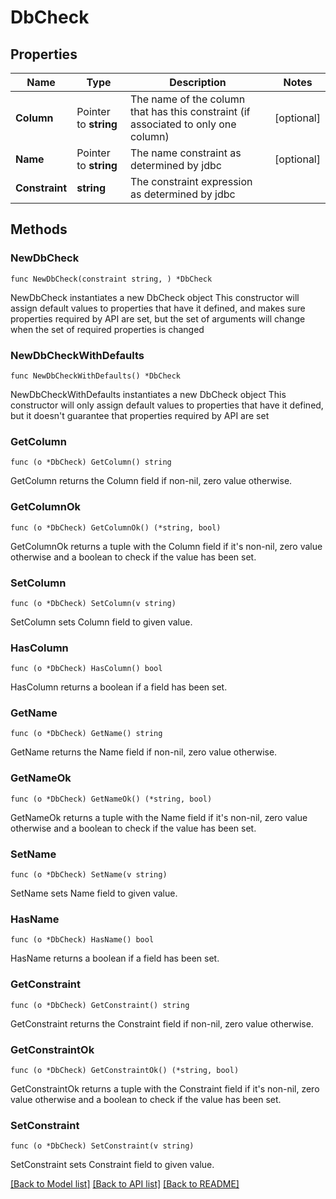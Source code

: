 # DbCheck

## Properties

Name | Type | Description | Notes
------------ | ------------- | ------------- | -------------
**Column** | Pointer to **string** | The name of the column that has this constraint (if associated to only one column) | [optional] 
**Name** | Pointer to **string** | The name constraint as determined by jdbc | [optional] 
**Constraint** | **string** | The constraint expression as determined by jdbc | 

## Methods

### NewDbCheck

`func NewDbCheck(constraint string, ) *DbCheck`

NewDbCheck instantiates a new DbCheck object
This constructor will assign default values to properties that have it defined,
and makes sure properties required by API are set, but the set of arguments
will change when the set of required properties is changed

### NewDbCheckWithDefaults

`func NewDbCheckWithDefaults() *DbCheck`

NewDbCheckWithDefaults instantiates a new DbCheck object
This constructor will only assign default values to properties that have it defined,
but it doesn't guarantee that properties required by API are set

### GetColumn

`func (o *DbCheck) GetColumn() string`

GetColumn returns the Column field if non-nil, zero value otherwise.

### GetColumnOk

`func (o *DbCheck) GetColumnOk() (*string, bool)`

GetColumnOk returns a tuple with the Column field if it's non-nil, zero value otherwise
and a boolean to check if the value has been set.

### SetColumn

`func (o *DbCheck) SetColumn(v string)`

SetColumn sets Column field to given value.

### HasColumn

`func (o *DbCheck) HasColumn() bool`

HasColumn returns a boolean if a field has been set.

### GetName

`func (o *DbCheck) GetName() string`

GetName returns the Name field if non-nil, zero value otherwise.

### GetNameOk

`func (o *DbCheck) GetNameOk() (*string, bool)`

GetNameOk returns a tuple with the Name field if it's non-nil, zero value otherwise
and a boolean to check if the value has been set.

### SetName

`func (o *DbCheck) SetName(v string)`

SetName sets Name field to given value.

### HasName

`func (o *DbCheck) HasName() bool`

HasName returns a boolean if a field has been set.

### GetConstraint

`func (o *DbCheck) GetConstraint() string`

GetConstraint returns the Constraint field if non-nil, zero value otherwise.

### GetConstraintOk

`func (o *DbCheck) GetConstraintOk() (*string, bool)`

GetConstraintOk returns a tuple with the Constraint field if it's non-nil, zero value otherwise
and a boolean to check if the value has been set.

### SetConstraint

`func (o *DbCheck) SetConstraint(v string)`

SetConstraint sets Constraint field to given value.



[[Back to Model list]](../README.md#documentation-for-models) [[Back to API list]](../README.md#documentation-for-api-endpoints) [[Back to README]](../README.md)


